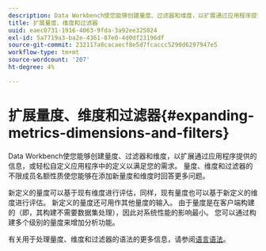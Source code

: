 ```yaml
---
description: Data Workbench使您能够创建量度、过滤器和维度，以扩展通过应用程序提供的信息，或轻松自定义应用程序中的定义以满足您的需求。 量度、维度和过滤器的不限成员名额性质使您能够在添加新量度和维度时回答更多问题。
title: 扩展量度、维度和过滤器
uuid: eaec0731-1916-4063-9fda-3a92ee325024
exl-id: 5a7719a3-ba2e-4361-87e0-4d0df23196df
source-git-commit: 232117a8cacaecf8e5d7fcaccc5290d6297947e5
workflow-type: tm+mt
source-wordcount: '207'
ht-degree: 4%

---
```


# 扩展量度、维度和过滤器{#expanding-metrics-dimensions-and-filters}

Data Workbench使您能够创建量度、过滤器和维度，以扩展通过应用程序提供的信息，或轻松自定义应用程序中的定义以满足您的需求。 量度、维度和过滤器的不限成员名额性质使您能够在添加新量度和维度时回答更多问题。

新定义的量度可以基于现有维度进行评估，同样，现有量度也可以基于新定义的维度进行评估。 新定义的量度还可用作其他量度的输入。 由于量度是在客户端构建的（即，其构建不需要数据集处理），因此对系统性能的影响最小。 您可以通过构建多个级别的量度来增加分析功能。

有关用于处理量度、维度和过滤器的语法的更多信息，请参阅[语言语法](https://experienceleague.adobe.com/docs/data-workbench/using/client/qry-lang-syntx/c-qry-lang-syntx.html)。
